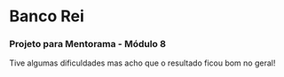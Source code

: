 # Banco Rei
### Projeto para Mentorama - Módulo 8
Tive algumas dificuldades mas acho que o resultado ficou bom no geral! 